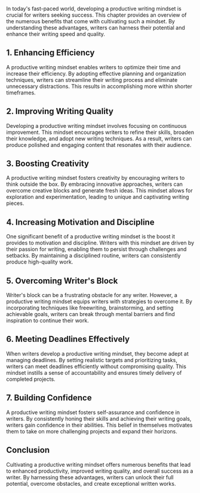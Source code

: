 
In today's fast-paced world, developing a productive writing mindset is crucial for writers seeking success. This chapter provides an overview of the numerous benefits that come with cultivating such a mindset. By understanding these advantages, writers can harness their potential and enhance their writing speed and quality.

1\. Enhancing Efficiency
-----------------------

A productive writing mindset enables writers to optimize their time and increase their efficiency. By adopting effective planning and organization techniques, writers can streamline their writing process and eliminate unnecessary distractions. This results in accomplishing more within shorter timeframes.

2\. Improving Writing Quality
----------------------------

Developing a productive writing mindset involves focusing on continuous improvement. This mindset encourages writers to refine their skills, broaden their knowledge, and adopt new writing techniques. As a result, writers can produce polished and engaging content that resonates with their audience.

3\. Boosting Creativity
----------------------

A productive writing mindset fosters creativity by encouraging writers to think outside the box. By embracing innovative approaches, writers can overcome creative blocks and generate fresh ideas. This mindset allows for exploration and experimentation, leading to unique and captivating writing pieces.

4\. Increasing Motivation and Discipline
---------------------------------------

One significant benefit of a productive writing mindset is the boost it provides to motivation and discipline. Writers with this mindset are driven by their passion for writing, enabling them to persist through challenges and setbacks. By maintaining a disciplined routine, writers can consistently produce high-quality work.

5\. Overcoming Writer's Block
----------------------------

Writer's block can be a frustrating obstacle for any writer. However, a productive writing mindset equips writers with strategies to overcome it. By incorporating techniques like freewriting, brainstorming, and setting achievable goals, writers can break through mental barriers and find inspiration to continue their work.

6\. Meeting Deadlines Effectively
--------------------------------

When writers develop a productive writing mindset, they become adept at managing deadlines. By setting realistic targets and prioritizing tasks, writers can meet deadlines efficiently without compromising quality. This mindset instills a sense of accountability and ensures timely delivery of completed projects.

7\. Building Confidence
----------------------

A productive writing mindset fosters self-assurance and confidence in writers. By consistently honing their skills and achieving their writing goals, writers gain confidence in their abilities. This belief in themselves motivates them to take on more challenging projects and expand their horizons.

Conclusion
----------

Cultivating a productive writing mindset offers numerous benefits that lead to enhanced productivity, improved writing quality, and overall success as a writer. By harnessing these advantages, writers can unlock their full potential, overcome obstacles, and create exceptional written works.
